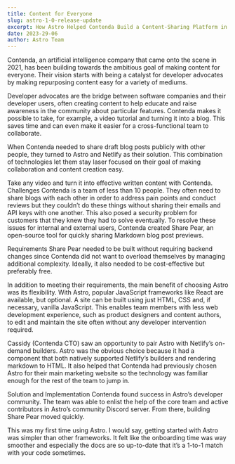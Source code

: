 ```yaml
---
title: Content for Everyone
slug: astro-1-0-release-update
excerpt: How Astro Helped Contenda Build a Content-Sharing Platform in One Month
date: 2023-29-06
author: Astro Team
---
```


Contenda, an artificial intelligence company that came onto the scene in 2021, has been building towards the ambitious goal of making content for everyone. Their vision starts with being a catalyst for developer advocates by making repurposing content easy for a variety of mediums.

Developer advocates are the bridge between software companies and their developer users, often creating content to help educate and raise awareness in the community about particular features. Contenda makes it possible to take, for example, a video tutorial and turning it into a blog. This saves time and can even make it easier for a cross-functional team to collaborate.

When Contenda needed to share draft blog posts publicly with other people, they turned to Astro and Netlify as their solution. This combination of technologies let them stay laser focused on their goal of making collaboration and content creation easy.

Take any video and turn it into effective written content with Contenda.
Challenges
Contenda is a team of less than 10 people. They often need to share blogs with each other in order to address pain points and conduct reviews but they couldn’t do these things without sharing their emails and API keys with one another. This also posed a security problem for customers that they knew they had to solve eventually. To resolve these issues for internal and external users, Contenda created Share Pear, an open-source tool for quickly sharing Markdown blog post previews.

Requirements
Share Pear needed to be built without requiring backend changes since Contenda did not want to overload themselves by managing additional complexity. Ideally, it also needed to be cost-effective but preferably free.

In addition to meeting their requirements, the main benefit of choosing Astro was its flexibility. With Astro, popular JavaScript frameworks like React are available, but optional. A site can be built using just HTML, CSS and, if necessary, vanilla JavaScript. This enables team members with less web development experience, such as product designers and content authors, to edit and maintain the site often without any developer intervention required.

Cassidy (Contenda CTO) saw an opportunity to pair Astro with Netlify’s on-demand builders. Astro was the obvious choice because it had a component that both natively supported Netlify’s builders and rendering markdown to HTML. It also helped that Contenda had previously chosen Astro for their main marketing website so the technology was familiar enough for the rest of the team to jump in.

Solution and Implementation
Contenda found success in Astro’s developer community. The team was able to enlist the help of the core team and active contributors in Astro’s community Discord server. From there, building Share Pear moved quickly.

This was my first time using Astro. I would say, getting started with Astro was simpler than other frameworks. It felt like the onboarding time was way smoother and especially the docs are so up-to-date that it’s a 1-to-1 match with your code sometimes.
